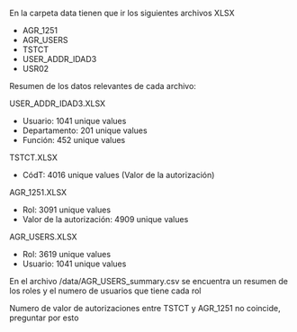 

En la carpeta data tienen que ir los siguientes archivos XLSX

* AGR_1251
* AGR_USERS
* TSTCT
* USER_ADDR_IDAD3
* USR02

Resumen de los datos relevantes de cada archivo:

USER_ADDR_IDAD3.XLSX
  * Usuario: 1041 unique values
  * Departamento: 201 unique values
  * Función: 452 unique values     

TSTCT.XLSX
  * CódT: 4016 unique values (Valor de la autorización)

AGR_1251.XLSX
  * Rol: 3091 unique values
  * Valor de la autorización: 4909 unique values

AGR_USERS.XLSX
  * Rol: 3619 unique values
  * Usuario: 1041 unique values

En el archivo /data/AGR_USERS_summary.csv se encuentra un resumen de los roles y el numero de usuarios que tiene cada rol

Numero de valor de autorizaciones entre TSTCT y AGR_1251 no coincide, preguntar por esto